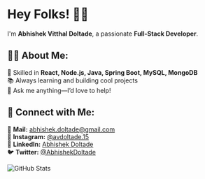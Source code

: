 # Hey Folks! 🙋‍♂  
I'm **Abhishek Vitthal Doltade**, a passionate **Full-Stack Developer**.  

## 👨‍💻 About Me:
🚀 Skilled in **React, Node.js, Java, Spring Boot, MySQL, MongoDB**  
📚 Always learning and building cool projects  
💬 Ask me anything—I’d love to help!  

## 🔗 Connect with Me:
📧 **Mail:** [abhishek.doltade@gmail.com](mailto:abhishek.doltade@gmail.com)  
📸 **Instagram:** [@avdoltade.15](https://www.instagram.com/avdoltade.15)  
💼 **LinkedIn:** [Abhishek Doltade](https://www.linkedin.com/in/abhishek-doltade15)  
🐦 **Twitter:** [@AbhishekDoltade](https://twitter.com/AbhishekDoltade)  

![GitHub Stats](https://github-readme-stats.vercel.app/api?username=avdoltade&show_icons=true)
